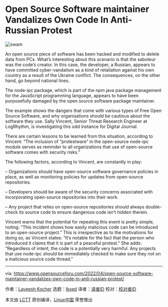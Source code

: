 [#]: subject: "Open Source Software maintainer Vandalizes Own Code In Anti-Russian Protest"
[#]: via: "https://www.opensourceforu.com/2022/04/open-source-software-maintainer-vandalizes-own-code-in-anti-russian-protest/"
[#]: author: "Laveesh Kocher https://www.opensourceforu.com/author/laveesh-kocher/"
[#]: collector: "lkxed"
[#]: translator: " "
[#]: reviewer: " "
[#]: publisher: " "
[#]: url: " "

Open Source Software maintainer Vandalizes Own Code In Anti-Russian Protest
======
![swam][1]

An open source piece of software has been hacked and modified to delete data from PCs. What’s interesting about this scenario is that the saboteur was the code’s creator. In this case, the developer, a Russian, appears to have committed cyber-vandalism as a kind of retaliation against his own country as a result of the Ukraine conflict. The consequences, on the other hand, go beyond national lines.

The node-ipc package, which is part of the npm java package management for the JavaScript programming language, appears to have been purposefully damaged by the open source software package maintainer.

The example shows the dangers that come with various types of Free Open Source Software, and why organisations should be cautious about the software they use. Sally Vincent, Senior Threat Research Engineer at LogRhythm, is investigating this odd instance for Digital Journal.

There are certain lessons to be learned from this situation, according to Vincent: “The inclusion of “protestware” in the open-source node-ipc module serves as reminder to all organizations that use of open-source software comes with security risks.”

The following factors, according to Vincent, are constantly in play:

– Organizations should have open-source software governance policies in place, as well as monitoring policies for updates from open-source repositories.

– Developers should be aware of the security concerns associated with incorporating open-source repositories into their work.

– Any project that relies on open-source repositories should always double-check its source code to ensure dangerous code isn’t hidden therein.

Vincent warns that the potential for repeating this event is pretty simple, noting: “This incident shows how easily malicious code can be introduced to an open-source project.” This is irrespective as to the motivations for doing so, as Vincent states: “It’s notable for the fact that the person who introduced it claims that it is part of a peaceful protest.” She adds: “Regardless of intent, the code is a potentially very harmful. Any projects that use node-ipc should be immediately checked to make sure they not on a malicious source code thread.”

--------------------------------------------------------------------------------

via: https://www.opensourceforu.com/2022/04/open-source-software-maintainer-vandalizes-own-code-in-anti-russian-protest/

作者：[Laveesh Kocher][a]
选题：[lkxed][b]
译者：[译者ID](https://github.com/译者ID)
校对：[校对者ID](https://github.com/校对者ID)

本文由 [LCTT](https://github.com/LCTT/TranslateProject) 原创编译，[Linux中国](https://linux.cn/) 荣誉推出

[a]: https://www.opensourceforu.com/author/laveesh-kocher/
[b]: https://github.com/lkxed
[1]: https://www.opensourceforu.com/wp-content/uploads/2022/04/swam-696x348.jpg
